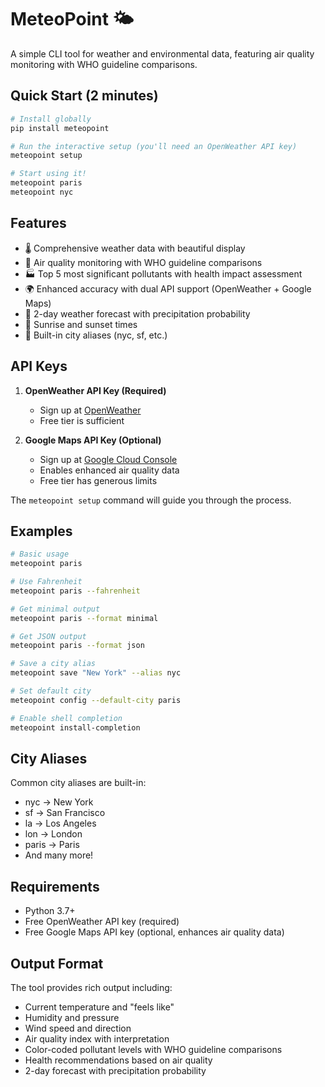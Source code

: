 # MeteoPoint 🌤️

A simple CLI tool for weather and environmental data, featuring air quality monitoring with WHO guideline comparisons.

## Quick Start (2 minutes)

```bash
# Install globally
pip install meteopoint

# Run the interactive setup (you'll need an OpenWeather API key)
meteopoint setup

# Start using it!
meteopoint paris
meteopoint nyc
```

## Features

- 🌡️ Comprehensive weather data with beautiful display
- 💨 Air quality monitoring with WHO guideline comparisons
- 🏭 Top 5 most significant pollutants with health impact assessment
- 🌍 Enhanced accuracy with dual API support (OpenWeather + Google Maps)
- 🔄 2-day weather forecast with precipitation probability
- 🌅 Sunrise and sunset times
- 📍 Built-in city aliases (nyc, sf, etc.)

## API Keys

1. **OpenWeather API Key (Required)**
   - Sign up at [OpenWeather](https://openweathermap.org/api)
   - Free tier is sufficient

2. **Google Maps API Key (Optional)**
   - Sign up at [Google Cloud Console](https://console.cloud.google.com/)
   - Enables enhanced air quality data
   - Free tier has generous limits

The `meteopoint setup` command will guide you through the process.

## Examples

```bash
# Basic usage
meteopoint paris

# Use Fahrenheit
meteopoint paris --fahrenheit

# Get minimal output
meteopoint paris --format minimal

# Get JSON output
meteopoint paris --format json

# Save a city alias
meteopoint save "New York" --alias nyc

# Set default city
meteopoint config --default-city paris

# Enable shell completion
meteopoint install-completion
```

## City Aliases

Common city aliases are built-in:
- nyc → New York
- sf → San Francisco
- la → Los Angeles
- lon → London
- paris → Paris
- And many more!

## Requirements

- Python 3.7+
- Free OpenWeather API key (required)
- Free Google Maps API key (optional, enhances air quality data)

## Output Format

The tool provides rich output including:
- Current temperature and "feels like"
- Humidity and pressure
- Wind speed and direction
- Air quality index with interpretation
- Color-coded pollutant levels with WHO guideline comparisons
- Health recommendations based on air quality
- 2-day forecast with precipitation probability 